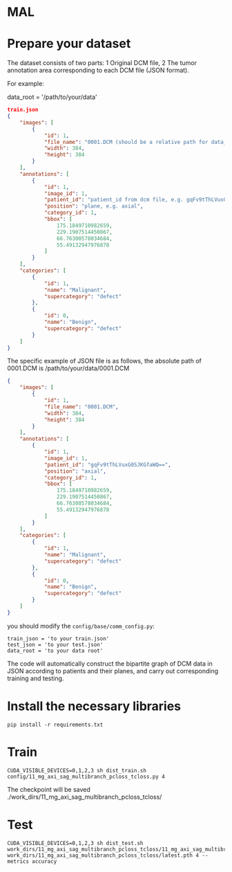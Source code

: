 # MAL

# Prepare your dataset

The dataset consists of two parts: 1 Original DCM file, 2 The tumor annotation area corresponding to each DCM file (JSON format).

For example:

data_root = '/path/to/your/data'

```json
train.json
{
    "images": [
        {
            "id": 1,
            "file_name": "0001.DCM (should be a relative path for data_root)",
            "width": 384,
            "height": 384
        }
    ],
    "annotations": [
        {
            "id": 1,
            "image_id": 1,
            "patient_id": "patient_id from dcm file, e.g. gqFv9tThLVuxG0SJKGfaWQ==",
            "position": "plane, e.g. axial",
            "category_id": 1,
            "bbox": [
                175.1849710982659,
                229.1907514450867,
                66.76300578034684,
                55.49132947976878
            ]
        }
    ],
    "categories": [
        {
            "id": 1,
            "name": "Malignant",
            "supercategory": "defect"
        },
        {
            "id": 0,
            "name": "Benign",
            "supercategory": "defect"
        }
    ]
}
```

The specific example of JSON file is as follows, the absolute path of 0001.DCM is /path/to/your/data/0001.DCM

```json
{
    "images": [
        {
            "id": 1,
            "file_name": "0001.DCM",
            "width": 384,
            "height": 384
        }
    ],
    "annotations": [
        {
            "id": 1,
            "image_id": 1,
            "patient_id": "gqFv9tThLVuxG0SJKGfaWQ==",
            "position": "axial",
            "category_id": 1,
            "bbox": [
                175.1849710982659,
                229.1907514450867,
                66.76300578034684,
                55.49132947976878
            ]
        }
    ],
    "categories": [
        {
            "id": 1,
            "name": "Malignant",
            "supercategory": "defect"
        },
        {
            "id": 0,
            "name": "Benign",
            "supercategory": "defect"
        }
    ]
}
```

you should modify the `config/base/comm_config.py`:

```
train_json = 'to your train.json'
test_json = 'to your test.json'
data_root = 'to your data root'
```

The code will automatically construct the bipartite graph of DCM data in JSON according to patients and their planes, and carry out corresponding training and testing.

# Install the necessary libraries

```
pip install -r requirements.txt
```

# Train

```
CUDA_VISIBLE_DEVICES=0,1,2,3 sh dist_train.sh config/11_mg_axi_sag_multibranch_pcloss_tcloss.py 4
```

The checkpoint will be saved ./work_dirs/11_mg_axi_sag_multibranch_pcloss_tcloss/

# Test

```
CUDA_VISIBLE_DEVICES=0,1,2,3 sh dist_test.sh work_dirs/11_mg_axi_sag_multibranch_pcloss_tcloss/11_mg_axi_sag_multibranch_pcloss_tcloss.py  work_dirs/11_mg_axi_sag_multibranch_pcloss_tcloss/latest.pth 4 --metrics accuracy
```